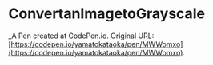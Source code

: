 # ConvertanImagetoGrayscale
 _A Pen created at CodePen.io. Original URL: [https://codepen.io/yamatokataoka/pen/MWWomxo](https://codepen.io/yamatokataoka/pen/MWWomxo).

 